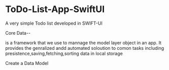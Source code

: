 # ToDo-List-App-SwiftUI
A very simple Todo list developed in SWIFT-UI


Core Data--

is a framework that we use to mannage the model layer object in an app. It provides the genralized andd automated soloution to comon tasks including presistence,saving,fetching,sorting data in local storage

Create a Data Model

